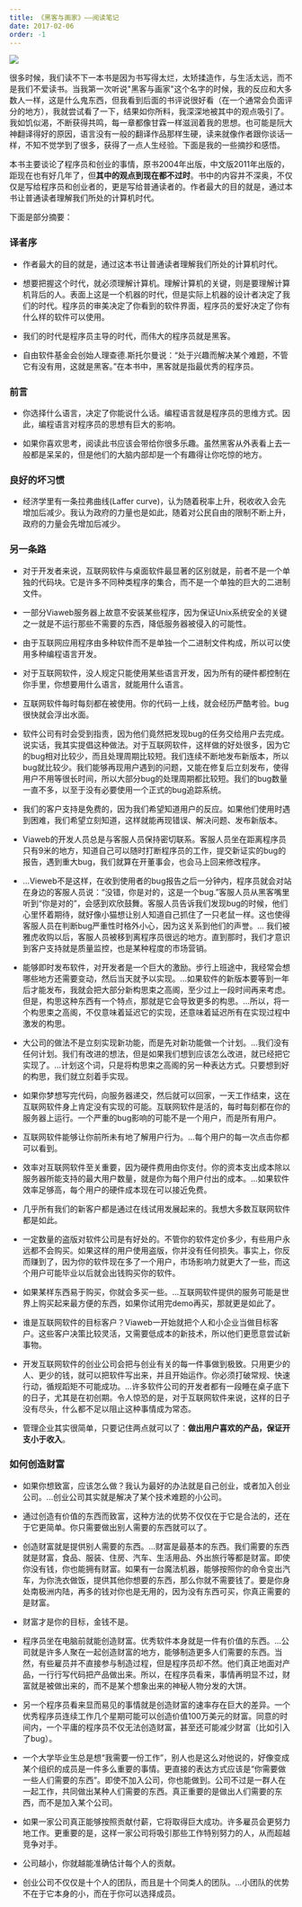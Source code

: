 ```yaml
---
title: 《黑客与画家》——阅读笔记
date: 2017-02-06
order: -1
---
```


![](/blog/imgs/e483f98b7cb1b0c655e236ea19b3b25d.jpeg)

很多时候，我们读不下一本书是因为书写得太烂，太矫揉造作，与生活太远，而不是我们不爱读书。当我第一次听说"黑客与画家"这个名字的时候，我的反应和大多数人一样，这是什么鬼东西，但我看到后面的书评说很好看（在一个通常会负面评分的地方），我就尝试看了一下，结果如你所料，我深深地被其中的观点吸引了。我如饥似渴，不断获得共鸣，每一章都像甘霖一样滋润着我的思想。也可能是阮大神翻译得好的原因，语言没有一般的翻译作品那样生硬，读来就像作者跟你谈话一样，不知不觉学到了很多，获得了一点人生经验。下面是我的一些摘抄和感悟。

本书主要谈论了程序员和创业的事情，原书2004年出版，中文版2011年出版的，距现在也有好几年了，但**其中的观点到现在都不过时**。书中的内容并不深奥，不仅仅是写给程序员和创业者的，更是写给普通读者的。作者最大的目的就是，通过本书让普通读者理解我们所处的计算机时代。

下面是部分摘要：

### 译者序
* 作者最大的目的就是，通过这本书让普通读者理解我们所处的计算机时代。

* 想要把握这个时代，就必须理解计算机。理解计算机的关键，则是要理解计算机背后的人。表面上这是一个机器的时代，但是实际上机器的设计者决定了我们的时代。程序员的审美决定了你看到的软件界面，程序员的爱好决定了你有什么样的软件可以使用。

* 我们的时代是程序员主导的时代，而伟大的程序员就是黑客。

* 自由软件基金会创始人理查德.斯托尔曼说：“处于兴趣而解决某个难题，不管它有没有用，这就是黑客。”在本书中，黑客就是指最优秀的程序员。

### 前言
* 你选择什么语言，决定了你能说什么话。编程语言就是程序员的思维方式。因此，编程语言对程序员的思想有巨大的影响。

* 如果你喜欢思考，阅读此书应该会带给你很多乐趣。虽然黑客从外表看上去一般都是呆呆的，但是他们的大脑内部却是一个有趣得让你吃惊的地方。

### 良好的坏习惯
* 经济学里有一条拉弗曲线(Laffer curve)，认为随着税率上升，税收收入会先增加后减少。我认为政府的力量也是如此，随着对公民自由的限制不断上升，政府的力量会先增加后减少。

### 另一条路
* 对于开发者来说，互联网软件与桌面软件最显著的区别就是，前者不是一个单独的代码块。它是许多不同种类程序的集合，而不是一个单独的巨大的二进制文件。

* 一部分Viaweb服务器上故意不安装某些程序，因为保证Unix系统安全的关键之一就是不运行那些不需要的东西，降低服务器被侵入的可能性。

* 由于互联网应用程序由多种软件而不是单独一个二进制文件构成，所以可以使用多种编程语言开发。

* 对于互联网软件，没人规定只能使用某些语言开发，因为所有的硬件都控制在你手里，你想要用什么语言，就能用什么语言。

* 互联网软件每时每刻都在被使用。你的代码一上线，就会经历严酷考验。bug很快就会浮出水面。

* 软件公司有时会受到指责，因为他们竟然把发现bug的任务交给用户去完成。说实话，我其实提倡这种做法。对于互联网软件，这样做的好处很多，因为它的bug相对比较少，而且处理周期比较短。我们连续不断地发布新版本，所以bug就比较少。我们能够再现用户遇到的问题，又能在修复后立刻发布，使得用户不用等很长时间，所以大部分bug的处理周期都比较短。我们的bug数量一直不多，以至于没有必要使用一个正式的bug追踪系统。

* 我们的客户支持是免费的，因为我们希望知道用户的反应。如果他们使用时遇到困难，我们希望立刻知道，这样就能再现错误、解决问题、发布新版本。

* Viaweb的开发人员总是与客服人员保持密切联系。客服人员坐在距离程序员只有9米的地方，知道自己可以随时打断程序员的工作，提交新证实的bug的报告，遇到重大bug，我们就算在开董事会，也会马上回来修改程序。

* ...Vieweb不是这样，在收到使用者的bug报告之后一分钟内，程序员就会对站在身边的客服人员说：“没错，你是对的，这是一个bug.”客服人员从黑客嘴里听到“你是对的”，会感到欢欣鼓舞。客服人员告诉我们发现bug的时候，他们心里怀着期待，就好像小猫想让别人知道自己抓住了一只老鼠一样。这也使得客服人员在判断bug严重性时格外小心，因为这关系到他们的声誉。... 我们被雅虎收购以后，客服人员被移到离程序员很远的地方。直到那时，我们才意识到客户支持就是质量监控，也是某种程度的市场营销。

* 能够即时发布软件，对开发者是一个巨大的激励。步行上班途中，我经常会想哪些地方还需要变动，然后当天就予以实现。...如果软件的新版本要等到一年后才能发布，我就会把大部分新构思束之高阁，至少过上一段时间再来考虑。但是，构思这种东西有一个特点，那就是它会导致更多的构思。...所以，将一个构思束之高阁，不仅意味着延迟它的实现，还意味着延迟所有在实现过程中激发的构思。

* 大公司的做法不是立刻实现新功能，而是先对新功能做一个计划。...我们没有任何计划。我们有改进的想法，但是如果我们想到应该怎么改进，就已经把它实现了。...计划这个词，只是将构思束之高阁的另一种表达方式。只要想到好的构思，我们就立刻着手实现。

* 如果你梦想写完代码，向服务器递交，然后就可以回家，一天工作结束，这在互联网软件身上肯定没有实现的可能。互联网软件是活的，每时每刻都在你的服务器上运行。一个严重的bug影响的可能不是一个用户，而是所有用户。

* 互联网软件能够让你前所未有地了解用户行为。...每个用户的每一次点击你都可以看到。

* 效率对互联网软件至关重要，因为硬件费用由你支付。你的资本支出成本除以服务器所能支持的最大用户数量，就是你为每个用户付出的成本。...如果软件效率足够高，每个用户的硬件成本现在可以接近免费。

* 几乎所有我们的新客户都是通过在线试用发展起来的。我想大多数互联网软件都是如此。

* 一定数量的盗版对软件公司是有好处的。不管你的软件定价多少，有些用户永远都不会购买。如果这样的用户使用盗版，你并没有任何损失。事实上，你反而赚到了，因为你的软件现在多了一个用户，市场影响力就更大了一些，而这个用户可能毕业以后就会出钱购买你的软件。

* 如果某样东西易于购买，你就会多买一些。...互联网软件提供的服务可能是世界上购买起来最方便的东西，如果你试用完demo再买，那就更是如此了。

* 谁是互联网软件的目标客户？Viaweb一开始就把个人和小企业当做目标客户。这些客户决策比较灵活，又需要低成本的新技术，所以他们更愿意尝试新事物。

* 开发互联网软件的创业公司会把与创业有关的每一件事做到极致。只用更少的人、更少的钱，就可以把软件写出来，并且开始运作。你必须打破常规、快速行动，循规蹈矩不可能成功。...许多软件公司的开发者都有一段睡在桌子底下的日子，尤其是在初创期。令人惊恐的是，对于互联网软件来说，这样的日子没有尽头，什么都不足以阻止这种事情成为常态。

* 管理企业其实很简单，只要记住两点就可以了：**做出用户喜欢的产品，保证开支小于收入**。

### 如何创造财富
* 如果你想致富，应该怎么做？我认为最好的办法就是自己创业，或者加入创业公司。...创业公司其实就是解决了某个技术难题的小公司。

* 通过创造有价值的东西而致富，这种方法的优势不仅仅在于它是合法的，还在于它更简单。你只需要做出别人需要的东西就可以了。

* 创造财富就是提供别人需要的东西。...财富是最基本的东西。我们需要的东西就是财富，食品、服装、住房、汽车、生活用品、外出旅行等都是财富。即使你没有钱，你也能拥有财富。如果有一台魔法机器，能够按照你的命令变出汽车，为你洗衣做饭，提供其他你想要的东西，那么你就不需要钱了。要是你身处南极洲内陆，再多的钱对你也是无用的，因为没有东西可买，你真正需要的是财富。

* 财富才是你的目标，金钱不是。

* 程序员坐在电脑前就能创造财富。优秀软件本身就是一件有价值的东西。...公司就是许多人聚在一起创造财富的地方，能够制造更多人们需要的东西。当然，有些雇员并不直接参与制造过程，但是程序员却不然。他们真正地面对产品，一行行写代码把产品做出来。所以，在程序员看来，事情再明显不过，财富就是被做出来的，而不是某个想象出来的神秘人物分发的大饼。

* 另一个程序员看来显而易见的事情就是创造财富的速率存在巨大的差异。一个优秀程序员连续工作几个星期可能可以创造价值100万美元的财富。同意的时间内，一个平庸的程序员不仅无法创造财富，甚至还可能减少财富（比如引入了bug）。

* 一个大学毕业生总是想“我需要一份工作”，别人也是这么对他说的，好像变成某个组织的成员是一件多么重要的事情。更直接的表达方式应该是“你需要做一些人们需要的东西”。即使不加入公司，你也能做到。公司不过是一群人在一起工作，共同做出某种人们需要的东西。真正重要的是做出人们需要的东西，而不是加入某个公司。

* 如果一家公司真正能够按照贡献付薪，它将取得巨大成功。许多雇员会更努力地工作。更重要的是，这样一家公司将吸引那些工作特别努力的人，从而超越竞争对手。

* 公司越小，你就越能准确估计每个人的贡献。

* 创业公司不仅仅是十个人的团队，而且是十个同类人的团队。...小团队的优势不在于它本身的小，而在于你可以选择成员。